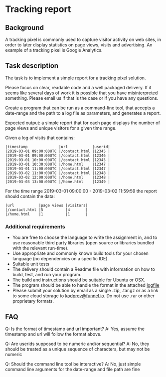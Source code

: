 ﻿# Tracking report


## Background


A tracking pixel is commonly used to capture visitor activity on web sites, in order to later
display statistics on page views, visits and advertising. An example of a tracking pixel is Google Analytics.


## Task description


The task is to implement a simple report for a tracking pixel solution.


Please focus on clear, readable code and a well packaged delivery. If it seems like several days of work it is possible that you have misinterpreted something. Please email us if that is the case or if you have any questions. 


Create a program that can be run as a command-line tool, that accepts a
date-range and the path to a log file as parameters, and generates a report.


Expected output: a simple report that for each page displays the number of page views
and unique visitors for a given time range.


Given a log of visits that contains:


    |timestamp              |url           |userid|
    |2019-03-01 09:00:00UTC |/contact.html |12345 |
    |2019-03-01 09:00:00UTC |/contact.html |12346 |
    |2019-03-01 10:00:00UTC |/contact.html |12345 |
    |2019-03-01 10:30:00UTC |/home.html    |12347 |
    |2019-03-01 11:00:00UTC |/contact.html |12347 |
    |2019-03-02 11:00:00UTC |/contact.html |12348 |
    |2019-03-02 12:00:00UTC |/home.html    |12348 |
    |2019-03-03 13:00:00UTC |/home.html    |12349 |


For the time range 2019-03-01 09:00:00 - 2019-03-02 11:59:59
the report should contain the data:


    |url           |page views |visitors|
    |/contact.html |5          |4       |
    |/home.html    |1          |1       |


### Additional requirements
* You are free to choose the language to write the assignment in, and to use reasonable third
party libraries (open source or libraries bundled with the relevant run-time).
* Use appropriate and commonly known build tools for your chosen language (no dependencies on a specific IDE).
* Suitable unit tests
* The delivery should contain a Readme file with information on how to build, test, and run your
program.
* The build and instructions should be suitable for Ubuntu or OSX.
* The program should be able to handle the format in the attached [logfile](log.txt)
* Please submit your solution by email as a single .zip, .tar.gz or as a link to some cloud storage to kodprov@funnel.io. Do not use .rar or other proprietary formats.


## FAQ


Q: Is the format of timestamp and url important?
A: Yes, assume the timestamp and url will follow the format above.


Q: Are userids supposed to be numeric and/or sequential?
A: No, they should be treated as a unique sequence of characters, but may not be numeric


Q: Should the command line tool be interactive?
A: No, just simple command line arguments for the date-range and file path are fine
